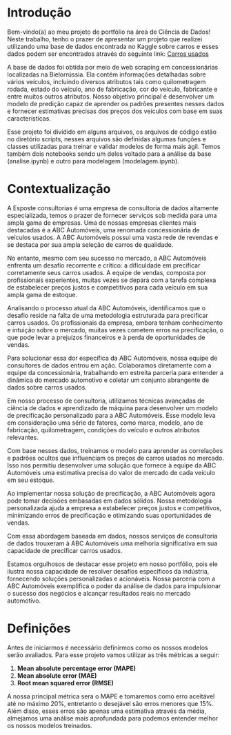 # Introdução

Bem-vindo(a) ao meu projeto de portfólio na área de Ciência de Dados! Neste trabalho, tenho o prazer de apresentar um projeto que realizei utilizando uma base de dados encontrada no Kaggle sobre carros e esses dados podem ser encontrados através do seguinte link: <a href="https://www.kaggle.com/datasets/lepchenkov/usedcarscatalog" target="_blank">Carros usados</a>

A base de dados foi obtida por meio de web scraping em concessionárias localizadas na Bielorrússia. Ela contém informações detalhadas sobre vários veículos, incluindo diversos atributos tais como quilometragem rodada, estado do veículo, ano de fabricação, cor do veículo, fabricante e entre muitos outros atributos. Nosso objetivo principal é desenvolver um modelo de predição capaz de aprender os padrões presentes nesses dados e fornecer estimativas precisas dos preços dos veículos com base em suas características.

Esse projeto foi dividido em alguns arquivos, os arquivos de código estão no diretório scripts, nesses arquivos são definidas algumas funções e classes utilizadas para treinar e validar modelos de forma mais ágil. Temos também dois notebooks sendo um deles voltado para a análise da base (analise.ipynb) e outro para modelagem (modelagem.ipynb).

# Contextualização

A Esposte consultorias é uma empresa de consultoria de dados altamente especializada, temos o prazer de fornecer serviços sob medida para uma ampla gama de empresas. Uma de nossas empresas clientes mais destacadas é a ABC Automóveis, uma renomada concessionária de veículos usados. A ABC Automóveis possui uma vasta rede de revendas e se destaca por sua ampla seleção de carros de qualidade.

No entanto, mesmo com seu sucesso no mercado, a ABC Automóveis enfrenta um desafio recorrente e crítico: a dificuldade em precificar corretamente seus carros usados. A equipe de vendas, composta por profissionais experientes, muitas vezes se depara com a tarefa complexa de estabelecer preços justos e competitivos para cada veículo em sua ampla gama de estoque.

Analisando o processo atual da ABC Automóveis, identificamos que o desafio reside na falta de uma metodologia estruturada para precificar carros usados. Os profissionais da empresa, embora tenham conhecimento e intuição sobre o mercado, muitas vezes cometem erros na precificação, o que pode levar a prejuízos financeiros e à perda de oportunidades de vendas.

Para solucionar essa dor específica da ABC Automóveis, nossa equipe de consultores de dados entrou em ação. Colaboramos diretamente com a equipe da concessionária, trabalhando em estreita parceria para entender a dinâmica do mercado automotivo e coletar um conjunto abrangente de dados sobre carros usados.

Em nosso processo de consultoria, utilizamos técnicas avançadas de ciência de dados e aprendizado de máquina para desenvolver um modelo de precificação personalizado para a ABC Automóveis. Esse modelo leva em consideração uma série de fatores, como marca, modelo, ano de fabricação, quilometragem, condições do veículo e outros atributos relevantes.

Com base nesses dados, treinamos o modelo para aprender as correlações e padrões ocultos que influenciam os preços de carros usados no mercado. Isso nos permitiu desenvolver uma solução que fornece à equipe da ABC Automóveis uma estimativa precisa do valor de mercado de cada veículo em seu estoque.

Ao implementar nossa solução de precificação, a ABC Automóveis agora pode tomar decisões embasadas em dados sólidos. Nossa metodologia personalizada ajuda a empresa a estabelecer preços justos e competitivos, minimizando erros de precificação e otimizando suas oportunidades de vendas.

Com essa abordagem baseada em dados, nossos serviços de consultoria de dados trouxeram à ABC Automóveis uma melhoria significativa em sua capacidade de precificar carros usados.

Estamos orgulhosos de destacar esse projeto em nosso portfólio, pois ele ilustra nossa capacidade de resolver desafios específicos da indústria, fornecendo soluções personalizadas e acionáveis. Nossa parceria com a ABC Automóveis exemplifica o poder da análise de dados para impulsionar o sucesso dos negócios e alcançar resultados reais no mercado automotivo.


# Definições

Antes de iniciarmos é necessário definirmos como os nossos modelos serão avaliados. Para esse projeto vamos utilizar as três métricas a seguir:

1. **Mean absolute percentage error (MAPE)**
2. **Mean absolute error (MAE)**
3. **Root mean squared error (RMSE)**

A nossa principal métrica sera o MAPE e tomaremos como erro aceitável até no máximo 20%, entretanto o desejável são erros menores que 15%. Além disso, esses erros são apenas uma estimativa através da média, almejamos uma análise mais aprofundada para podemos entender melhor os nossos modelos treinados.